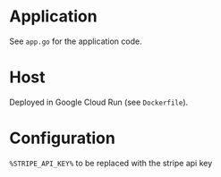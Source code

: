 # Application
See `app.go` for the application code.

# Host
Deployed in Google Cloud Run (see `Dockerfile`).

# Configuration
`%STRIPE_API_KEY%` to be replaced with the stripe api key